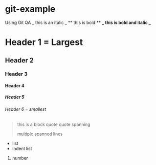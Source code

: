 # git-example
Using Git QA
_ this is an italic _
** this is bold **
**_ this is bold and italic _**
# Header 1 = Largest
## Header 2
### Header 3
#### Header 4
##### Header 5
###### Header 6 = smallest
> this is a block quote
> quote spanning
>
>
> multiple spanned lines
* list
 * indent list
1. number

